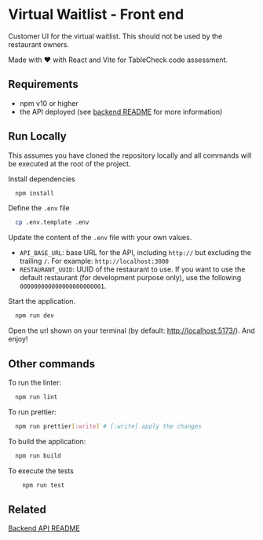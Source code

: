 # Virtual Waitlist - Front end

Customer UI for the virtual waitlist. This should not be used by the restaurant owners.

Made with ❤️ with React and Vite for TableCheck code assessment.

## Requirements

-   npm v10 or higher
-   the API deployed (see [backend README](../backend/README.md) for more information)

## Run Locally

This assumes you have cloned the repository locally and all commands will be executed at the root of the project.

Install dependencies

```bash
  npm install
```

Define the `.env` file

```bash
  cp .env.template .env
```

Update the content of the `.env` file with your own values.

-   `API_BASE_URL`: base URL for the API, including `http://` but excluding the trailing `/`. For example: `http://localhost:3000`
-   `RESTAURANT_UUID`: UUID of the restaurant to use. If you want to use the default restaurant (for development purpose only), use the following `000000000000000000000001`.

Start the application.

```bash
  npm run dev
```

Open the url shown on your terminal (by default: [http://localhost:5173/](http://localhost:5173/)). And enjoy!

## Other commands

To run the linter:

```bash
  npm run lint
```

To run prettier:

```bash
  npm run prettier[:write] # [:write] apply the changes
```

To build the application:

```bash
  npm run build
```

To execute the tests

```bash
    npm run test
```

## Related

[Backend API README](../backend/readme.md)
